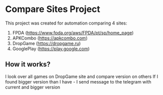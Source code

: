# Compare Sites Project
This project was created for automation comparing 4 sites:
1. FPDA (https://www.fpda.org/aws/FPDA/pt/sp/home_page)
2. APKCombo (https://apkcombo.com)
3. DropGame (https://dropgame.ru)
4. GooglePlay (https://play.google.com)

## How it works?
I look over all games on DropGame site and compare version on others
If I found bigger version than I have - I send message to the telegram with current and bigger version
